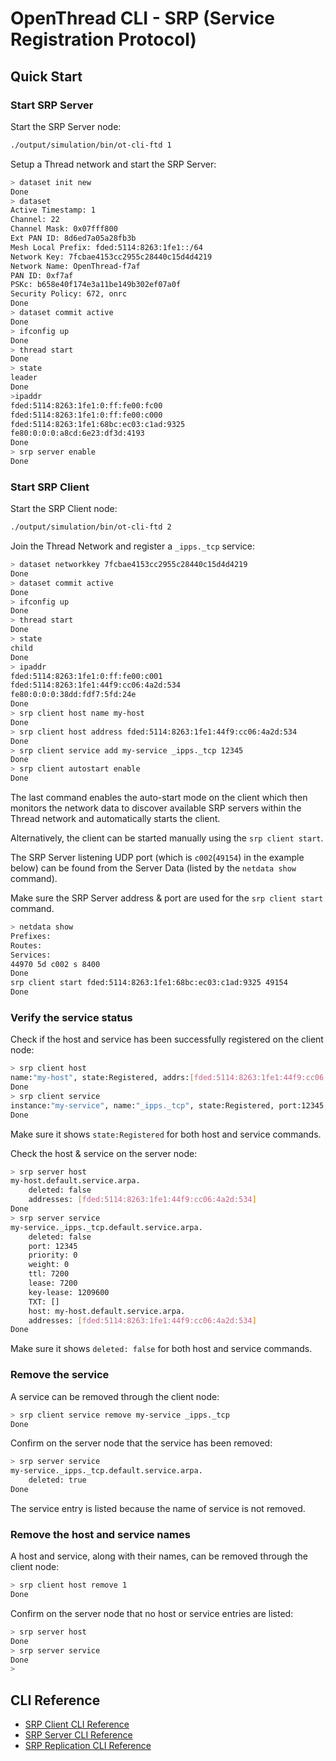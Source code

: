 # OpenThread CLI - SRP (Service Registration Protocol)

## Quick Start

### Start SRP Server

Start the SRP Server node:

```bash
./output/simulation/bin/ot-cli-ftd 1
```

Setup a Thread network and start the SRP Server:

```bash
> dataset init new
Done
> dataset
Active Timestamp: 1
Channel: 22
Channel Mask: 0x07fff800
Ext PAN ID: 8d6ed7a05a28fb3b
Mesh Local Prefix: fded:5114:8263:1fe1::/64
Network Key: 7fcbae4153cc2955c28440c15d4d4219
Network Name: OpenThread-f7af
PAN ID: 0xf7af
PSKc: b658e40f174e3a11be149b302ef07a0f
Security Policy: 672, onrc
Done
> dataset commit active
Done
> ifconfig up
Done
> thread start
Done
> state
leader
Done
>ipaddr
fded:5114:8263:1fe1:0:ff:fe00:fc00
fded:5114:8263:1fe1:0:ff:fe00:c000
fded:5114:8263:1fe1:68bc:ec03:c1ad:9325
fe80:0:0:0:a8cd:6e23:df3d:4193
Done
> srp server enable
Done
```

### Start SRP Client

Start the SRP Client node:

```bash
./output/simulation/bin/ot-cli-ftd 2
```

Join the Thread Network and register a `_ipps._tcp` service:

```bash
> dataset networkkey 7fcbae4153cc2955c28440c15d4d4219
Done
> dataset commit active
Done
> ifconfig up
Done
> thread start
Done
> state
child
Done
> ipaddr
fded:5114:8263:1fe1:0:ff:fe00:c001
fded:5114:8263:1fe1:44f9:cc06:4a2d:534
fe80:0:0:0:38dd:fdf7:5fd:24e
Done
> srp client host name my-host
Done
> srp client host address fded:5114:8263:1fe1:44f9:cc06:4a2d:534
Done
> srp client service add my-service _ipps._tcp 12345
Done
> srp client autostart enable
Done
```

The last command enables the auto-start mode on the client which then monitors the network data to discover available SRP servers within the Thread network and automatically starts the client.

Alternatively, the client can be started manually using the `srp client start`.

The SRP Server listening UDP port (which is `c002`(`49154`) in the example below) can be found from the Server Data (listed by the `netdata show` command).

Make sure the SRP Server address & port are used for the `srp client start` command.

```bash
> netdata show
Prefixes:
Routes:
Services:
44970 5d c002 s 8400
Done
srp client start fded:5114:8263:1fe1:68bc:ec03:c1ad:9325 49154
Done
```

### Verify the service status

Check if the host and service has been successfully registered on the client node:

```bash
> srp client host
name:"my-host", state:Registered, addrs:[fded:5114:8263:1fe1:44f9:cc06:4a2d:534]
Done
> srp client service
instance:"my-service", name:"_ipps._tcp", state:Registered, port:12345, priority:0, weight:0
Done
```

Make sure it shows `state:Registered` for both host and service commands.

Check the host & service on the server node:

```bash
> srp server host
my-host.default.service.arpa.
    deleted: false
    addresses: [fded:5114:8263:1fe1:44f9:cc06:4a2d:534]
Done
> srp server service
my-service._ipps._tcp.default.service.arpa.
    deleted: false
    port: 12345
    priority: 0
    weight: 0
    ttl: 7200
    lease: 7200
    key-lease: 1209600
    TXT: []
    host: my-host.default.service.arpa.
    addresses: [fded:5114:8263:1fe1:44f9:cc06:4a2d:534]
Done
```

Make sure it shows `deleted: false` for both host and service commands.

### Remove the service

A service can be removed through the client node:

```bash
> srp client service remove my-service _ipps._tcp
Done
```

Confirm on the server node that the service has been removed:

```bash
> srp server service
my-service._ipps._tcp.default.service.arpa.
    deleted: true
Done
```

The service entry is listed because the name of service is not removed.

### Remove the host and service names

A host and service, along with their names, can be removed through the client node:

```bash
> srp client host remove 1
Done
```

Confirm on the server node that no host or service entries are listed:

```bash
> srp server host
Done
> srp server service
Done
>
```

## CLI Reference

- [SRP Client CLI Reference](README_SRP_CLIENT.md)
- [SRP Server CLI Reference](README_SRP_SERVER.md)
- [SRP Replication CLI Reference](README_SRP_REPLICATION.md)
